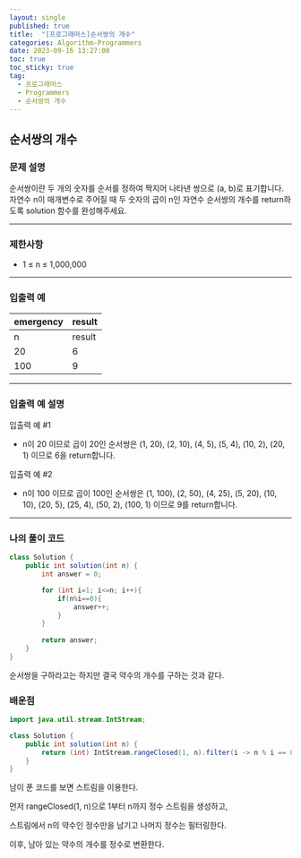 ```yaml
---
layout: single
published: true
title:  "[프로그래머스]순서쌍의 개수"
categories: Algorithm-Programmers
date: 2023-09-16 13:27:00
toc: true
toc_sticky: true
tag:   
  - 프로그래머스
  - Programmers
  - 순서쌍의 개수
---
```


## 순서쌍의 개수

### 문제 설명

순서쌍이란 두 개의 숫자를 순서를 정하여 짝지어 나타낸 쌍으로 (a, b)로 표기합니다. 자연수 n이 매개변수로 주어질 때 두 숫자의 곱이 n인 자연수 순서쌍의 개수를 return하도록 solution 함수를 완성해주세요.

----------------

### 제한사항

* 1 ≤ n ≤ 1,000,000


----------------

### 입출력 예


|emergency|	result|
|---|---|
|n	|result|
|20	|6|
|100	|9|

  
----------------
### 입출력 예 설명

입출력 예 #1  

* n이 20 이므로 곱이 20인 순서쌍은 (1, 20), (2, 10), (4, 5), (5, 4), (10, 2), (20, 1) 이므로 6을 return합니다.
  

입출력 예 #2  

* n이 100 이므로 곱이 100인 순서쌍은 (1, 100), (2, 50), (4, 25), (5, 20), (10, 10), (20, 5), (25, 4), (50, 2), (100, 1) 이므로 9를 return합니다.
  



----------------

### 나의 풀이 코드

```java
class Solution {
    public int solution(int n) {
        int answer = 0;

        for (int i=1; i<=n; i++){
            if(n%i==0){
                answer++;
            }
        }
        
        return answer;
    }
}
```
<p>
순서쌍을 구하라고는 하지만 결국 약수의 개수를 구하는 것과 같다.
</p>




### 배운점

```java
import java.util.stream.IntStream;

class Solution {
    public int solution(int n) {
        return (int) IntStream.rangeClosed(1, n).filter(i -> n % i == 0).count();
    }
}
```

<p>
남이 푼 코드를 보면 스트림을 이용한다.
</p>
<p>
먼저 rangeClosed(1, n)으로 1부터 n까지 정수 스트림을 생성하고, 
</p>
<p>
스트림에서 n의 약수인 정수만을 남기고 나머지 정수는 필터링한다.
</p>
<p>
이후, 남아 있는 약수의 개수를 정수로 변환한다.
</p>